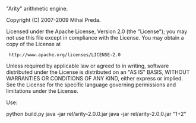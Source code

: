 "Arity" arithmetic engine.

Copyright (C) 2007-2009 Mihai Preda.

Licensed under the Apache License, Version 2.0 (the "License");
you may not use this file except in compliance with the License.
You may obtain a copy of the License at

     http://www.apache.org/licenses/LICENSE-2.0

Unless required by applicable law or agreed to in writing, software
distributed under the License is distributed on an "AS IS" BASIS,
WITHOUT WARRANTIES OR CONDITIONS OF ANY KIND, either express or implied.
See the License for the specific language governing permissions and
limitations under the License.


Use:

python build.py
java -jar rel/arity-2.0.0.jar
java -jar rel/arity-2.0.0.jar "1+2"
